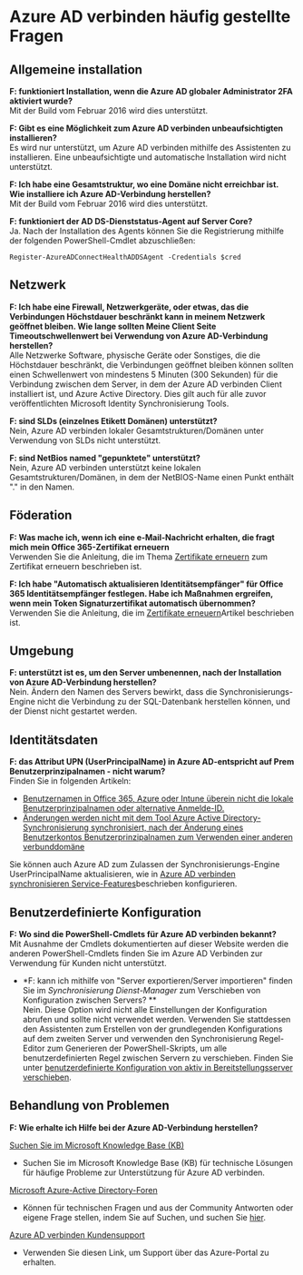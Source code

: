 <properties
    pageTitle="Azure AD verbinden: Häufig gestellte Fragen zu | Microsoft Azure"
    description="Diese Seite enthält häufig gestellte Fragen zu Azure AD verbinden."
    services="active-directory"
    documentationCenter=""
    authors="billmath"
    manager="femila"
    editor="curtand"/>

<tags
    ms.service="active-directory"
    ms.workload="identity"
    ms.tgt_pltfrm="na"
    ms.devlang="na"
    ms.topic="article"
    ms.date="08/08/2016"
    ms.author="billmath"/>

# <a name="azure-ad-connect-faq"></a>Azure AD verbinden häufig gestellte Fragen

## <a name="general-installation"></a>Allgemeine installation
**F: funktioniert Installation, wenn die Azure AD globaler Administrator 2FA aktiviert wurde?**  
Mit der Build vom Februar 2016 wird dies unterstützt.

**F: Gibt es eine Möglichkeit zum Azure AD verbinden unbeaufsichtigten installieren?**  
Es wird nur unterstützt, um Azure AD verbinden mithilfe des Assistenten zu installieren. Eine unbeaufsichtigte und automatische Installation wird nicht unterstützt.

**F: Ich habe eine Gesamtstruktur, wo eine Domäne nicht erreichbar ist. Wie installiere ich Azure AD-Verbindung herstellen?**  
Mit der Build vom Februar 2016 wird dies unterstützt.

**F: funktioniert der AD DS-Dienststatus-Agent auf Server Core?**  
Ja. Nach der Installation des Agents können Sie die Registrierung mithilfe der folgenden PowerShell-Cmdlet abzuschließen: 

`Register-AzureADConnectHealthADDSAgent -Credentials $cred`

## <a name="network"></a>Netzwerk
**F: Ich habe eine Firewall, Netzwerkgeräte, oder etwas, das die Verbindungen Höchstdauer beschränkt kann in meinem Netzwerk geöffnet bleiben. Wie lange sollten Meine Client Seite Timeoutschwellenwert bei Verwendung von Azure AD-Verbindung herstellen?**  
Alle Netzwerke Software, physische Geräte oder Sonstiges, die die Höchstdauer beschränkt, die Verbindungen geöffnet bleiben können sollten einen Schwellenwert von mindestens 5 Minuten (300 Sekunden) für die Verbindung zwischen dem Server, in dem der Azure AD verbinden Client installiert ist, und Azure Active Directory. Dies gilt auch für alle zuvor veröffentlichten Microsoft Identity Synchronisierung Tools.

**F: sind SLDs (einzelnes Etikett Domänen) unterstützt?**  
Nein, Azure AD verbinden lokaler Gesamtstrukturen/Domänen unter Verwendung von SLDs nicht unterstützt.

**F: sind NetBios named "gepunktete" unterstützt?**  
Nein, Azure AD verbinden unterstützt keine lokalen Gesamtstrukturen/Domänen, in dem der NetBIOS-Name einen Punkt enthält "." in den Namen.

## <a name="federation"></a>Föderation
**F: Was mache ich, wenn ich eine e-Mail-Nachricht erhalten, die fragt mich mein Office 365-Zertifikat erneuern**  
Verwenden Sie die Anleitung, die im Thema [Zertifikate erneuern](active-directory-aadconnect-o365-certs.md) zum Zertifikat erneuern beschrieben ist.

**F: Ich habe "Automatisch aktualisieren Identitätsempfänger" für Office 365 Identitätsempfänger festlegen. Habe ich Maßnahmen ergreifen, wenn mein Token Signaturzertifikat automatisch übernommen?**  
Verwenden Sie die Anleitung, die im [Zertifikate erneuern](active-directory-aadconnect-o365-certs.md)Artikel beschrieben ist.

## <a name="environment"></a>Umgebung
**F: unterstützt ist es, um den Server umbenennen, nach der Installation von Azure AD-Verbindung herstellen?**  
Nein. Ändern den Namen des Servers bewirkt, dass die Synchronisierungs-Engine nicht die Verbindung zu der SQL-Datenbank herstellen können, und der Dienst nicht gestartet werden.

## <a name="identity-data"></a>Identitätsdaten
**F: das Attribut UPN (UserPrincipalName) in Azure AD-entspricht auf Prem Benutzerprinzipalnamen - nicht warum?**  
Finden Sie in folgenden Artikeln:

- [Benutzernamen in Office 365, Azure oder Intune überein nicht die lokale Benutzerprinzipalnamen oder alternative Anmelde-ID.](https://support.microsoft.com/en-us/kb/2523192)
- [Änderungen werden nicht mit dem Tool Azure Active Directory-Synchronisierung synchronisiert, nach der Änderung eines Benutzerkontos Benutzerprinzipalnamen zum Verwenden einer anderen verbunddomäne](https://support.microsoft.com/en-us/kb/2669550)

Sie können auch Azure AD zum Zulassen der Synchronisierungs-Engine UserPrincipalName aktualisieren, wie in [Azure AD verbinden synchronisieren Service-Features](active-directory-aadconnectsyncservice-features.md)beschrieben konfigurieren.

## <a name="custom-configuration"></a>Benutzerdefinierte Konfiguration
**F: Wo sind die PowerShell-Cmdlets für Azure AD verbinden bekannt?**  
Mit Ausnahme der Cmdlets dokumentierten auf dieser Website werden die anderen PowerShell-Cmdlets finden Sie im Azure AD Verbinden zur Verwendung für Kunden nicht unterstützt.

* *F: kann ich mithilfe von "Server exportieren/Server importieren" finden Sie im *Synchronisierung Dienst-Manager* zum Verschieben von Konfiguration zwischen Servers? **  
Nein. Diese Option wird nicht alle Einstellungen der Konfiguration abrufen und sollte nicht verwendet werden. Verwenden Sie stattdessen den Assistenten zum Erstellen von der grundlegenden Konfigurations auf dem zweiten Server und verwenden den Synchronisierung Regel-Editor zum Generieren der PowerShell-Skripts, um alle benutzerdefinierten Regel zwischen Servern zu verschieben. Finden Sie unter [benutzerdefinierte Konfiguration von aktiv in Bereitstellungsserver verschieben](active-directory-aadconnect-upgrade-previous-version.md#move-custom-configuration-from-active-to-staging-server).

## <a name="troubleshooting"></a>Behandlung von Problemen
**F: Wie erhalte ich Hilfe bei der Azure AD-Verbindung herstellen?**

[Suchen Sie im Microsoft Knowledge Base (KB)](https://www.microsoft.com/en-us/Search/result.aspx?q=azure%20active%20directory%20connect&form=mssupport)

- Suchen Sie im Microsoft Knowledge Base (KB) für technische Lösungen für häufige Probleme zur Unterstützung für Azure AD verbinden.

[Microsoft Azure-Active Directory-Foren](https://social.msdn.microsoft.com/Forums/azure/en-US/home?forum=WindowsAzureAD)

- Können für technischen Fragen und aus der Community Antworten oder eigene Frage stellen, indem Sie auf Suchen, und suchen Sie [hier](https://social.msdn.microsoft.com/Forums/azure/en-US/newthread?category=windowsazureplatform&forum=WindowsAzureAD&prof=required).

[Azure AD verbinden Kundensupport](https://manage.windowsazure.com/?getsupport=true)

- Verwenden Sie diesen Link, um Support über das Azure-Portal zu erhalten.
